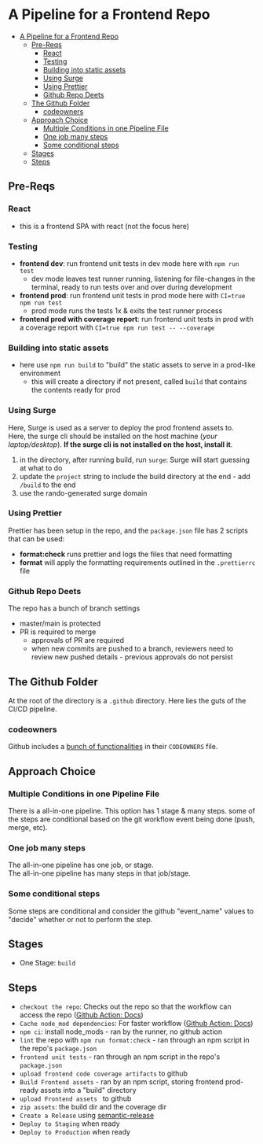 # A Pipeline for a Frontend Repo

- [A Pipeline for a Frontend Repo](#a-pipeline-for-a-frontend-repo)
  - [Pre-Reqs](#pre-reqs)
    - [React](#react)
    - [Testing](#testing)
    - [Building into static assets](#building-into-static-assets)
    - [Using Surge](#using-surge)
    - [Using Prettier](#using-prettier)
    - [Github Repo Deets](#github-repo-deets)
  - [The Github Folder](#the-github-folder)
    - [codeowners](#codeowners)
  - [Approach Choice](#approach-choice)
    - [Multiple Conditions in one Pipeline File](#multiple-conditions-in-one-pipeline-file)
    - [One job many steps](#one-job-many-steps)
    - [Some conditional steps](#some-conditional-steps)
  - [Stages](#stages)
  - [Steps](#steps)

## Pre-Reqs

### React

- this is a frontend SPA with react (not the focus here)

### Testing

- **frontend dev**: run frontend unit tests in dev mode here with `npm run test`
  - dev mode leaves test runner running, listening for file-changes in the terminal, ready to run tests over and over during development
- **frontend prod**: run frontend unit tests in prod mode here with `CI=true npm run test`
  - prod mode runs the tests 1x & exits the test runner process
- **frontend prod with coverage report**: run frontend unit tests in prod with a coverage report with `CI=true npm run test -- --coverage`

### Building into static assets

- here use `npm run build` to "build" the static assets to serve in a prod-like environment
  - this will create a directory if not present, called `build` that contains the contents ready for prod

### Using Surge

Here, Surge is used as a server to deploy the prod frontend assets to.  
Here, the surge cli should be installed on the host machine (_your laptop/desktop_). **If the surge cli is not installed on the host, install it**.

1. in the directory, after running build, run `surge`: Surge will start guessing at what to do
2. update the `project` string to include the build directory at the end - add `/build` to the end
3. use the rando-generated surge domain

### Using Prettier

Prettier has been setup in the repo, and the `package.json` file has 2 scripts that can be used:

- **format:check** runs prettier and logs the files that need formatting
- **format** will apply the formatting requirements outlined in the `.prettierrc` file

### Github Repo Deets

The repo has a bunch of branch settings

- master/main is protected
- PR is required to merge
  - approvals of PR are required
  - when new commits are pushed to a branch, reviewers need to review new pushed details - previous approvals do not persist

## The Github Folder

At the root of the directory is a `.github` directory. Here lies the guts of the CI/CD pipeline.

### codeowners

Github includes a [bunch of functionalities](https://docs.github.com/en/repositories/managing-your-repositorys-settings-and-features/customizing-your-repository/about-code-owners) in their `CODEOWNERS` file.

## Approach Choice

### Multiple Conditions in one Pipeline File

There is a all-in-one pipeline. This option has 1 stage & many steps. some of the steps are conditional based on the git workflow event being done (push, merge, etc).

### One job many steps

The all-in-one pipeline has one job, or stage.  
The all-in-one pipeline has many steps in that job/stage.

### Some conditional steps

Some steps are conditional and consider the github "event_name" values to "decide" whether or not to perform the step.

## Stages

- One Stage: `build`

## Steps

- `checkout the repo`: Checks out the repo so that the workflow can access the repo ([Github Action: Docs](https://github.com/actions/checkout#checkout-v3))
- `Cache node_mod dependencies`: For faster workflow ([Github Action: Docs](https://github.com/actions/cache#cache))
- `npm ci`: install node_mods - ran by the runner, no github action
- `lint` the repo with `npm run format:check` - ran through an npm script in the repo's `package.json`
- `frontend unit tests` - ran through an npm script in the repo's `package.json`
- `upload frontend code coverage artifacts` to github
- `Build Frontend assets` - ran by an npm script, storing frontend prod-ready assets into a "build" directory
- `upload Frontend assets ` to github
- `zip assets`: the build dir and the coverage dir
- `Create a Release` using [semantic-release](https://github.com/semantic-release/semantic-release)
- `Deploy to Staging` when ready
- `Deploy to Production` when ready
